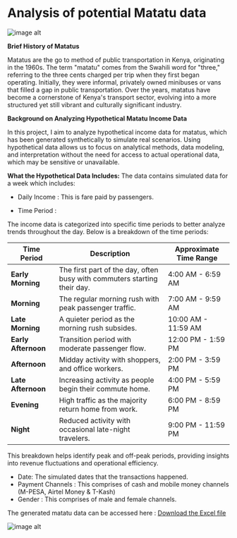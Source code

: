 # Analysis of potential Matatu data

![image alt](https://github.com/LexMainye/Transport-Data/blob/main/Plots/Image/AI%20Matatu.jpeg?raw=true![image](https://github.com/user-attachments/assets/b01083a1-67a4-4504-8166-c72b3038b6cf)
) 

**Brief History of Matatus**

Matatus are the go to method of public transportation in Kenya, originating in the 1960s. The term "matatu" comes from the Swahili word for "three," referring to the three cents charged per trip when they first began operating. Initially, they were informal, privately owned minibuses or vans that filled a gap in public transportation. Over the years, matatus have become a cornerstone of Kenya's transport sector, evolving into a more structured yet still vibrant and culturally significant industry.

**Background on Analyzing Hypothetical Matatu Income Data**

In this project, I aim to analyze hypothetical income data for matatus, which has been generated synthetically to simulate real scenarios. Using hypothetical data allows us to focus on analytical methods, data modeling, and interpretation without the need for access to actual operational data, which may be sensitive or unavailable.

**What the Hypothetical Data Includes:**
The data contains simulated data for a week which includes:
* Daily Income : This is fare paid by passengers.
  
* Time Period :

The income data is categorized into specific time periods to better analyze trends throughout the day. Below is a breakdown of the time periods:

| **Time Period**     | **Description**                                      | **Approximate Time Range** |
|----------------------|------------------------------------------------------|----------------------------|
| **Early Morning**    | The first part of the day, often busy with commuters starting their day. | 4:00 AM - 6:59 AM          |
| **Morning**          | The regular morning rush with peak passenger traffic. | 7:00 AM - 9:59 AM          |
| **Late Morning**     | A quieter period as the morning rush subsides.       | 10:00 AM - 11:59 AM        |
| **Early Afternoon**  | Transition period with moderate passenger flow.      | 12:00 PM - 1:59 PM         |
| **Afternoon**        | Midday activity with shoppers, and office workers. | 2:00 PM - 3:59 PM          |
| **Late Afternoon**   | Increasing activity as people begin their commute home. | 4:00 PM - 5:59 PM          |
| **Evening**          | High traffic as the majority return home from work.  | 6:00 PM - 8:59 PM          |
| **Night**            | Reduced activity with occasional late-night travelers. | 9:00 PM - 11:59 PM         |

This breakdown helps identify peak and off-peak periods, providing insights into revenue fluctuations and operational efficiency.


* Date: The simulated dates that the transactions happened.
* Payment Channels : This comprises of cash and mobile money channels (M-PESA, Airtel Money & T-Kash)
* Gender : This comprises of male and female channels. 

The generated matatu data can be accessed here : [Download the Excel file]([https://github.com/LexMainye/your-repo-name/blob/main/data/matatu_income_data.xlsx](https://github.com/LexMainye/Transport-Data/blob/main/Matatu%20Data/Matatu.xlsx))




![image alt](https://github.com/LexMainye/Transport-Data/blob/main/Plots/Average%20Fare%20per%20Time%20Period.png?raw=true) 

